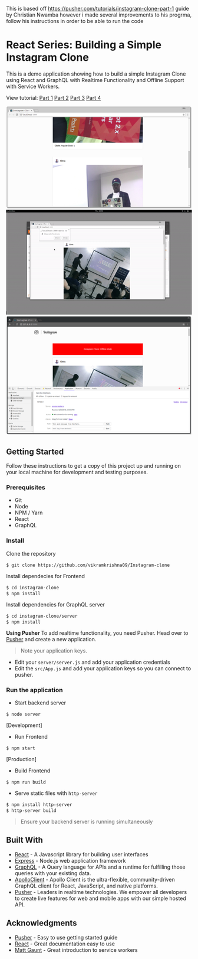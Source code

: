 This is based off https://pusher.com/tutorials/instagram-clone-part-1 guide by Christian Nwamba
however i made several improvements to his progrma, follow his instructions in order to be able to run the code





# React Series: Building a Simple Instagram Clone

This is a demo application showing how to build a simple Instagram Clone using React and GraphQL with Realtime Functionality and Offline Support with Service Workers.

View tutorial: [Part 1](https://pusher.com/tutorials/instagram-clone-part-1) [Part 2](https://pusher.com/tutorials/instagram-clone-part-2) [Part 3](https://pusher.com/tutorials/instagram-clone-part-3) [Part 4](https://pusher.com/tutorials/instagram-clone-part-4)

<img src="demo/demo.png" alt="Instagram clone">

<img src="demo/demo1.gif" alt="Realtime Posts">

<img src="demo/demo2.png" alt="Offline Mode">

## Getting Started
Follow these instructions to get a copy of this project up and running on your local machine for development and testing purposes.

### Prerequisites
- Git
- Node
- NPM / Yarn
- React
- GraphQL

### Install 
Clone the repository

```
$ git clone https://github.com/vikramkrishna09/Instagram-clone
```

Install dependecies for Frontend
```
$ cd instagram-clone
$ npm install
```

Install dependencies for GraphQL server
```
$ cd instagram-clone/server
$ npm install
```

**Using Pusher**
To add realtime functionality, you need Pusher. Head over to [Pusher](https://pusher.com) and create a new application.

> Note your application keys.

- Edit your `server/server.js` and add your application credentials
- Edit the `src/App.js` and add your application keys so you can connect to pusher.


### Run the application
- Start backend server
```
$ node server
```

[Development] 
- Run Frontend
```
$ npm start
```

[Production] 
- Build Frontend
```
$ npm run build
```

- Serve static files with `http-server`
```
$ npm install http-server
$ http-server build
```

> Ensure your backend server is running simultaneously

## Built With
- [React](https://reactjs.org) - A Javascript library for building user interfaces
- [Express](https://expressjs.com) - Node.js web application framework
- [GraphQL](https://graphql.org) - A Query language for APIs and a runtime for fulfilling those queries with your existing data.
- [ApolloClient](https://www.apollographql.com/client) - Apollo Client is the ultra-flexible, community-driven GraphQL client for React, JavaScript, and native platforms.
- [Pusher](https://pusher.com) - Leaders in realtime technologies. We empower all developers to create live features for web and mobile apps with our simple hosted API.

## Acknowledgments
- [Pusher](https://pusher.com) -  Easy to use getting started guide
- [React](https://reactjs.org) - Great documentation easy to use
- [Matt Gaunt](https://developers.google.com/web/fundamentals/primers/service-workers/) - Great introduction to service workers

